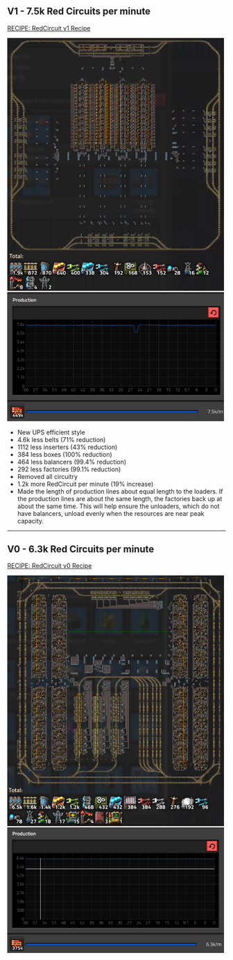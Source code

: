 ## V1 - 7.5k Red Circuits per minute

<a href="RedCircuit v1 Recipe.txt">RECIPE: RedCircuit v1 Recipe</a>

<img src="RedCircuit v1 Recipe.png" alt="RedCircuit v1 Recipe" width="500" height="">
<img src="RedCircuit v1 Graph.png" alt="RedCircuit v1 Graph" width="500" height="">

- New UPS efficient style
- 4.6k less belts (71% reduction)
- 1112 less inserters (43% reduction)
- 384 less boxes (100% reduction)
- 464 less balancers (99.4% reduction)
- 292 less factories (99.1% reduction)
- Removed all circuitry
- 1.2k more RedCircuit per minute (19% increase)
- Made the length of production lines about equal length to the loaders.  If the production lines are about the same length, the factories back up at about the same time.  This will help ensure the unloaders, which do not have balancers, unload evenly when the resources are near peak capacity.


---

## V0 - 6.3k Red Circuits per minute
<a href="RedCircuit v0 Recipe.txt">RECIPE: RedCircuit v0 Recipe</a>

<img src="RedCircuit v0 Recipe.png" alt="RedCircuit v0 Recipe" width="500" height="">
<img src="RedCircuit v0 Graph.png" alt="RedCircuit v0 Graph" width="500" height="">
